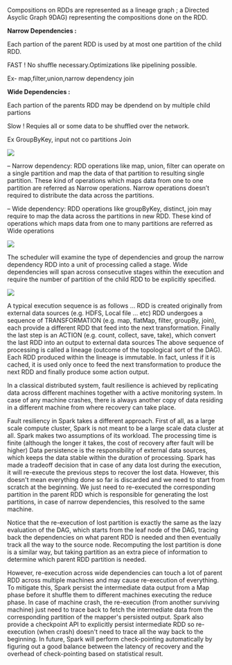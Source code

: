 Compositions on RDDs are represented as a lineage graph ; a Directed Asyclic Graph 9DAG) representing the compositions done on the RDD.

**Narrow Dependencies :**

Each partion of the parent RDD is used by at most one partition of the child RDD.

FAST ! No shuffle necessary.Optimizations like pipelining possible.

Ex-  map,filter,union,narrow dependency join


**Wide Dependencies :**

Each partion of the parents RDD may be dpendend on by multiple child partions

Slow ! Requies  all or some data to be shuffled over the network.


Ex GroupByKey, input not co partitions Join


![](https://4.bp.blogspot.com/-YGgWG0dOd1w/WdBrr-UeclI/AAAAAAAACYs/JpGnsvQuGrEVgWtDPyT4pFUf4BmFFNW_ACLcBGAs/s320/Untitled.png)

– Narrow dependency: RDD operations like map, union, filter can operate on a single partition and map the data of that partition to resulting single partition. These kind of operations which maps data from one to one partition are referred as Narrow operations. Narrow operations doesn’t required to distribute the data across the partitions.

– Wide dependency: RDD operations like groupByKey, distinct, join may require to map the data across the partitions in new RDD. These kind of operations which maps data from one to many partitions are referred as Wide operations


![](https://d26dzxoao6i3hh.cloudfront.net/items/1m0S1m2V0k302D45252Y/Image%202014-04-03%20at%2010.24.16%20nachm..png?v=7bf2cf00)

The scheduler will examine the type of dependencies and group the narrow dependency RDD into a unit of processing called a stage.  Wide dependencies will span across consecutive stages within the execution and require the number of partition of the child RDD to be explicitly specified.


![](http://2.bp.blogspot.com/-5sDP78mSdlw/Ur3szYz1HpI/AAAAAAAABCo/Aak2Xn7TmnI/s400/p2.png)



A typical execution sequence is as follows ...
RDD is created originally from external data sources (e.g. HDFS, Local file ... etc)
RDD undergoes a sequence of TRANSFORMATION (e.g. map, flatMap, filter, groupBy, join), each provide a different RDD that feed into the next transformation.
Finally the last step is an ACTION (e.g. count, collect, save, take), which convert the last RDD into an output to external data sources
The above sequence of processing is called a lineage (outcome of the topological sort of the DAG).  Each RDD produced within the lineage is immutable.  In fact, unless if it is cached, it is used only once to feed the next transformation to produce the next RDD and finally produce some action output.

In a classical distributed system, fault resilience is achieved by replicating data across different machines together with a active monitoring system.  In case of any machine crashes, there is always another copy of data residing in a different machine from where recovery can take place. 

Fault resiliency in Spark takes a different approach.  First of all, as a large scale compute cluster, Spark is not meant to be a large scale data cluster at all.  Spark makes two assumptions of its workload.
The processing time is finite (although the longer it takes, the cost of recovery after fault will be higher)
Data persistence is the responsibility of external data sources, which keeps the data stable within the duration of processing.
Spark has made a tradeoff decision that in case of any data lost during the execution, it will re-execute the previous steps to recover the lost data.  However, this doesn't mean everything done so far is discarded and we need to start from scratch at the beginning.  We just need to re-executed the corresponding partition in the parent RDD which is responsible for generating the lost partitions, in case of narrow dependencies, this resolved to the same machine. 

Notice that the re-execution of lost partition is exactly the same as the lazy evaluation of the DAG, which starts from the leaf node of the DAG, tracing back the dependencies on what parent RDD is needed and then eventually track all the way to the source node.  Recomputing the lost partition is done is a similar way, but taking partition as an extra piece of information to determine which parent RDD partition is needed.

However, re-execution across wide dependencies can touch a lot of parent RDD across multiple machines and may cause re-execution of everything. To mitigate this, Spark persist the intermediate data output from a Map phase before it shuffle them to different machines executing the reduce phase.  In case of machine crash, the re-execution (from another surviving machine) just need to trace back to fetch the intermediate data from the corresponding partition of the mapper's persisted output.  Spark also provide a checkpoint API to explicitly persist intermediate RDD so re-execution (when crash) doesn't need to trace all the way back to the beginning.  In future, Spark will perform check-pointing automatically by figuring out a good balance between the latency of recovery and the overhead of check-pointing based on statistical result.


